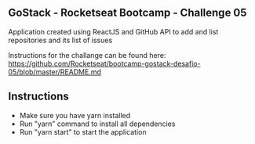 ## GoStack - Rocketseat Bootcamp - Challenge 05

Application created using ReactJS and GitHub API to add and list repositories and its list of issues <br />

Instructions for the challange can be found here: https://github.com/Rocketseat/bootcamp-gostack-desafio-05/blob/master/README.md

## Instructions

- Make sure you have yarn installed
- Run "yarn" command to install all dependencies
- Run "yarn start" to start the application
